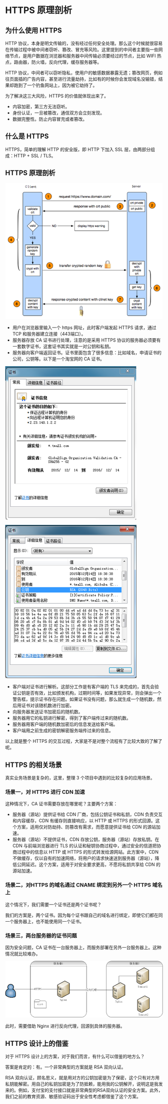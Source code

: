 # HTTPS 原理剖析

## 为什么使用 HTTPS

HTTP 协议，本身是明文传输的，没有经过任何安全处理。那么这个时候就很容易在传输过程中被中间者窃听、篡改、冒充等风险。这里提到的中间者主要指一些网络节点，是用户数据在浏览器和服务器中间传输必须要经过的节点，比如 WIFI 热点，路由器，防火墙，反向代理，缓存服务器等。

HTTP 协议，中间者可以窃听隐私，使用户的敏感数据暴露无遗；篡改网页，例如往页面插的广告内容，甚至进行流量劫持，比如有的时候你会发现域名没输错，结果却跑到了一个钓鱼网站上，因为被它劫持了。

为了解决这三大风险，HTTPS 的价值就体现出来了。

- 内容加密，第三方无法窃听。
- 身份认证，一旦被篡改，通信双方会立刻发现。
- 数据完整性。防止内容冒充或者篡改。

## 什么是 HTTPS

HTTPS，简单的理解 HTTP 的安全版，即 HTTP 下加入 SSL 层，由两部分组成：HTTP + SSL / TLS。

## HTTPS 原理剖析

![img](./img/HTTPS%E5%8E%9F%E7%90%86.png)

- 用户在浏览器里输入一个 https 网址，此时客户端发起 HTTPS 请求，通过 TCP 和服务器建立连接（443端口）。
- 服务器存放 CA 证书进行处理，注意的是采用 HTTPS 协议的服务器必须要有一套数字证书，这套证书其实就是一对公钥和私钥。
- 服务器向客户端返回证书。证书里面包含了很多信息：比如域名，申请证书的公司，公钥等。以下是一个淘宝网的 CA 证书。

![img](./img/CA%E8%AF%81%E4%B9%A61.PNG)

![img](./img/CA%E8%AF%81%E4%B9%A62.PNG)

- 客户端对证书进行解析。这部分工作是有客户端的 TLS 来完成的，首先会验证公钥是否有效，比如颁发机构，过期时间等，如果发现异常，则会弹出一个警告框，提示证书存在问题。如果证书没有问题，那么就生成一个随机数，然后用证书对该随机数进行加密。
- 向服务器发送证书加密后的随机数。
- 服务器用它的私钥进行解密，得到了客户端传过来的随机数。
- 服务器用客户端的随机数加密后的信息发送给客户端。
- 客户端用之前生成的密钥解密服务端传过来的信息。

以上就是整个 HTTPS 的交互过程，大家是不是对整个流程有了比较大致的了解了呢。

## HTTPS 的相关场景

真实业务场景是复杂的，这里，整理 3 个项目中遇到的比较复杂的应用场景。

### 场景一，对 HTTPS 进行 CDN 加速

这种情况下，CA 证书需要存放在哪里呢？主要两个方案：

- 服务器（源站）提供证书给 CDN 厂商，包括公钥证书和私钥，CDN 负责交互和内容缓存，CDN 有缓存则直接响应，以 HTTP 或 HTTPS 的形式回源。这个方案，适用仅对防劫持、防篡改有需求，而愿意提供证书给 CDN 的源站加速。
- 服务器（源站）不提供证书，CDN 存放公钥，服务器（源站）存放私钥。在 CDN 与前端浏览器进行 TLS 的认证和秘钥协商过程中，通过安全的信道把协商过程中的信息以 HTTP 或 HTTPS 的形式转发给源网站。此方案中，CDN 不做缓存，仅以自有的加速网络，将用户的请求快速送到服务器（源站），降低公网延迟。这个方案，适用于对安全要求更高，不愿将私钥共享给 CDN 的源站加速。

### 场景二，对HTTPS 的域名通过 CNAME 绑定到另外一个 HTTPS 域名上

这个情况下，我们需要一个证书还是两个证书呢？

我们的方案是，两个证书。因为每个证书跟自己的域名进行绑定，即使它们都在同一个服务器上，也不能使用同一个证书。

### 场景三，两台服务器的证书问题

因为安全问题，CA 证书在一台服务器上，而服务部署在另外一台服务器上。这种情况就比较难办。

![img](./img/%E5%8F%8D%E5%90%91%E4%BB%A3%E7%90%86%E6%96%B9%E6%A1%881.png)

此时，需要借助 Nginx 进行反向代理，回源到具体的服务器。

## HTTPS 设计上的借鉴

对于 HTTPS 设计上的方案，对于我们而言，有什么可以借鉴的地方么？

答案是肯定的：有。一个非常典型的方案就是 RSA 双向认证。

RSA 双向认证，顾名思义，就是用对方的公钥加密是为了保密，这个只有对方用私钥能解密。用自己的私钥加密是为了防抵赖，能用我的公钥解开，说明这是我发来的。例如，支付宝的支付接口就是非常典型的RSA双向认证的安全方案。此外，我们之前的教育资源、敏感验证码出于安全性考虑都借鉴了这个方案。